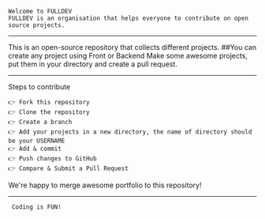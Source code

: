 	Welcome to FULLDEV 
	FULLDEV is an organisation that helps everyone to contribute on open source projects.
________________________________________
This is an open-source repository that collects different projects.
##You can create any project using Front or Backend
Make some awesome projects, put them in your directory and create a pull request.
________________________________________
Steps to contribute

	👉 Fork this repository
	👉 Clone the repository
	👉 Create a branch
	👉 Add your projects in a new directory, the name of directory should be your USERNAME
	👉 Add & commit
	👉 Push changes to GitHub
	👉 Compare & Submit a Pull Request
	
We're happy to merge awesome portfolio to this repository!
________________________________________
	 Coding is FUN!
